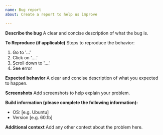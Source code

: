 ```yaml
---
name: Bug report
about: Create a report to help us improve

---
```


**Describe the bug**
A clear and concise description of what the bug is.

**To Reproduce (if applicable)**
Steps to reproduce the behavior:
1. Go to '...'
2. Click on '....'
3. Scroll down to '....'
4. See error

**Expected behavior**
A clear and concise description of what you expected to happen.

**Screenshots**
Add screenshots to help explain your problem.

**Build information (please complete the following information):**
 - OS: [e.g. Ubuntu]
 - Version [e.g. 60.1b]

**Additional context**
Add any other context about the problem here.
